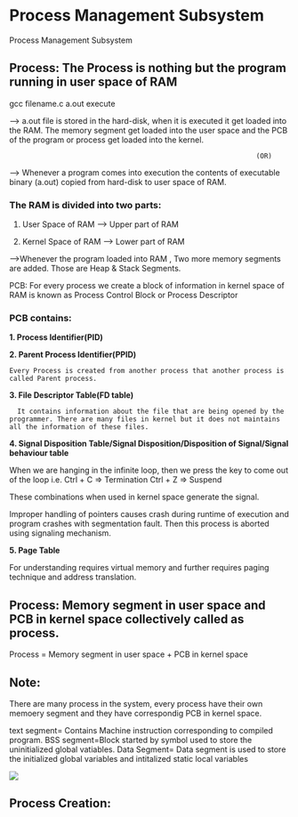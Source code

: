 # Process Management Subsystem


Process Management Subsystem

## Process:   The Process is nothing but the program running in user space of RAM

gcc filename.c  a.out  execute

--> a.out file is stored in the hard-disk, when it is executed it get loaded into the RAM. The memory segment get loaded into the user space and the PCB of the program or process get loaded into the kernel.

                                                                  (OR)

--> Whenever a program comes into execution the contents of executable binary (a.out) copied from hard-disk to user space of RAM.

### The RAM is divided into two parts:

1. User Space of RAM --> Upper part of RAM

2. Kernel Space of RAM --> Lower part of RAM

-->Whenever the program loaded into RAM , Two more memory segments are added. Those are Heap & Stack Segments.

PCB: For every process we create a block of information in kernel space of RAM is known as Process Control Block or Process Descriptor


### PCB contains:


**1. Process Identifier(PID)**

**2. Parent Process Identifier(PPID)**

    Every Process is created from another process that another process is called Parent process.

**3. File Descriptor Table(FD table)**

      It contains information about the file that are being opened by the programmer. There are many files in kernel but it does not maintains all the information of these files.

**4. Signal Disposition Table/Signal Disposition/Disposition of Signal/Signal behaviour table**

When we are hanging in the infinite loop, then we press the key to come out of the loop
i.e.
Ctrl + C ⇒ Termination
Ctrl + Z ⇒ Suspend

These combinations when used in kernel space generate the signal.

Improper handling of pointers causes crash during runtime of execution and program crashes with segmentation fault. Then this process is aborted using signaling mechanism.

**5. Page Table**

For understanding requires virtual memory and further requires paging technique and address translation.

## Process: Memory segment in user space and PCB in kernel space collectively called as process.

Process = Memory segment in user space + PCB in kernel space

## Note:
There are many process in the system, every process have their own memoery segment and they have correspondig PCB in kernel space.

  text segment= Contains Machine instruction corresponding to compiled program.
  BSS segment=Block started by symbol used to store the uninitialized global vatiables.
  Data Segment= Data segment is used to store the initialized global variables and intitalized static local variables
  
![](https://encrypted-tbn0.gstatic.com/images?q=tbn:ANd9GcTc9APxkj0xClmrU3PpMZglHQkx446nQPG6lA&s)

## Process Creation:

